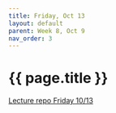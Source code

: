 ```yaml
---
title: Friday, Oct 13
layout: default
parent: Week 8, Oct 9
nav_order: 3
---
```


# {{ page.title }}

[Lecture repo Friday 10/13](https://github.com/bsu-cs-jb/lecture-10-13-fri)
